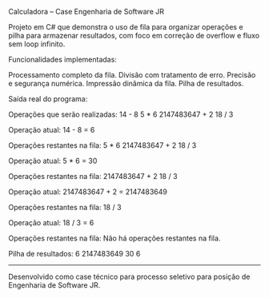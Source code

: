 Calculadora – Case Engenharia de Software JR

Projeto em C# que demonstra o uso de fila para organizar operações e pilha para armazenar resultados,
com foco em correção de overflow e fluxo sem loop infinito.

Funcionalidades implementadas:

Processamento completo da fila.
Divisão com tratamento de erro.
Precisão e segurança numérica.
Impressão dinâmica da fila.
Pilha de resultados.

Saída real do programa:

Operações que serão realizadas:
14 - 8
5 * 6
2147483647 + 2
18 / 3

Operação atual:
14 - 8 = 6

Operações restantes na fila:
5 * 6
2147483647 + 2
18 / 3

Operação atual:
5 * 6 = 30

Operações restantes na fila:
2147483647 + 2
18 / 3

Operação atual:
2147483647 + 2 = 2147483649

Operações restantes na fila:
18 / 3

Operação atual:
18 / 3 = 6

Operações restantes na fila:
Não há operações restantes na fila.

Pilha de resultados:
6
2147483649
30
6

---
Desenvolvido como case técnico para processo seletivo para posição de Engenharia de Software JR.

